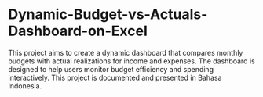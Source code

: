 # Dynamic-Budget-vs-Actuals-Dashboard-on-Excel
This project aims to create a dynamic dashboard that compares monthly budgets with actual realizations for income and expenses. The dashboard is designed to help users monitor budget efficiency and spending interactively. This project is documented and presented in Bahasa Indonesia.

